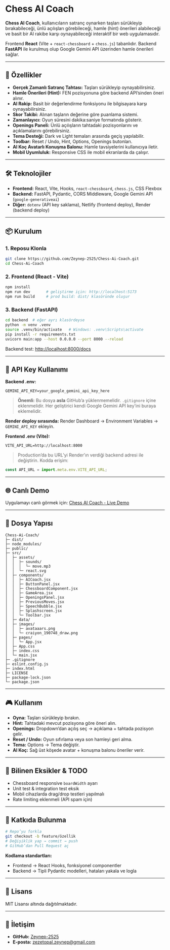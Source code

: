 # Chess AI Coach

**Chess AI Coach**, kullanıcıların satranç oynarken taşları sürükleyip bırakabileceği, ünlü açılışları görebileceği, hamle (hint) önerileri alabileceği ve basit bir AI rakibe karşı oynayabileceği interaktif bir web uygulamasıdır.

Frontend **React** (Vite + `react-chessboard` + `chess.js`) tabanlıdır.
Backend **FastAPI** ile kurulmuş olup Google Gemini API üzerinden hamle önerileri sağlar.

---

## 🚀 Özellikler

* **Gerçek Zamanlı Satranç Tahtası:** Taşları sürükleyip oynayabilirsiniz.
* **Hamle Önerileri (Hint):** FEN pozisyonuna göre backend API’sinden öneri alınır.
* **AI Rakip:** Basit bir değerlendirme fonksiyonu ile bilgisayara karşı oynayabilirsiniz.
* **Skor Takibi:** Alınan taşların değerine göre puanlama sistemi.
* **Zamanlayıcı:** Oyun süresini dakika:saniye formatında gösterir.
* **Openings Paneli:** Ünlü açılışların tahtadaki pozisyonlarını ve açıklamalarını görebilirsiniz.
* **Tema Desteği:** Dark ve Light temaları arasında geçiş yapılabilir.
* **Toolbar:** Reset / Undo, Hint, Options, Openings butonları.
* **AI Koç Avatarlı Konuşma Balonu:** Hamle tavsiyelerini kullanıcıya iletir.
* **Mobil Uyumluluk:** Responsive CSS ile mobil ekranlarda da çalışır.

---

## 🛠 Teknolojiler

* **Frontend:** React, Vite, Hooks, `react-chessboard`, `chess.js`, CSS Flexbox
* **Backend:** FastAPI, Pydantic, CORS Middleware, Google Gemini API (`google-generativeai`)
* **Diğer:** `dotenv` (API key saklama), Netlify (frontend deploy), Render (backend deploy)

---

## 📦 Kurulum

### 1. Reposu Klonla

```bash
git clone https://github.com/Zeynep-2525/Chess-Ai-Coach.git
cd Chess-Ai-Coach
```

### 2. Frontend (React - Vite)

```bash
npm install
npm run dev       # geliştirme için: http://localhost:5173
npm run build     # prod build: dist/ klasöründe oluşur
```

### 3. Backend (FastAPI)

```bash
cd backend  # eğer ayrı klasördeyse
python -m venv .venv
source .venv/bin/activate   # Windows: .venv\Scripts\activate
pip install -r requirements.txt
uvicorn main:app --host 0.0.0.0 --port 8000 --reload
```

Backend test: [http://localhost:8000/docs](http://localhost:8000/docs)

---

## 🔑 API Key Kullanımı

**Backend .env:**

```env
GEMINI_API_KEY=your_google_gemini_api_key_here
```

> **Önemli:** Bu dosya **asla** GitHub’a yüklenmemelidir. `.gitignore` içine eklenmelidir.
> Her geliştirici kendi Google Gemini API key’ini buraya eklemelidir.

**Render deploy sırasında:** Render Dashboard → Environment Variables → `GEMINI_API_KEY` ekleyin.

**Frontend .env (Vite):**

```env
VITE_API_URL=http://localhost:8000
```

> Production’da bu URL’yi Render’ın verdiği backend adresi ile değiştirin.
> Kodda erişim:

```js
const API_URL = import.meta.env.VITE_API_URL;
```

---

## 🌐 Canlı Demo

Uygulamayı canlı görmek için: [Chess AI Coach - Live Demo](https://chess-ai-coach.netlify.app/)

---

## 📂 Dosya Yapısı

```
Chess-Ai-Coach/
├─ dist/
├─ node_modules/
├─ public/
├─ src/
│  ├─ assets/
│  │  ├─ sounds/
│  │  │  └─ move.mp3
│  │  └─ react.svg
│  ├─ components/
│  │  ├─ AICoach.jsx
│  │  ├─ ButtonPanel.jsx
│  │  ├─ ChessboardComponent.jsx
│  │  ├─ GameArea.jsx
│  │  ├─ OpeningsPanel.jsx
│  │  ├─ PreviousMoves.jsx
│  │  ├─ SpeechBubble.jsx
│  │  ├─ Splashscreen.jsx
│  │  └─ Toolbar.jsx
│  ├─ data/
│  ├─ images/
│  │  ├─ avataaars.png
│  │  └─ craiyon_190748_draw.png
│  ├─ pages/
│  │  └─ App.jsx
│  ├─ App.css
│  ├─ index.css
│  └─ main.jsx
├─ .gitignore
├─ eslint.config.js
├─ index.html
├─ LICENSE
├─ package-lock.json
└─ package.json
```

---

## 🎮 Kullanım

* **Oyna:** Taşları sürükleyip bırakın.
* **Hint:** Tahtadaki mevcut pozisyona göre öneri alın.
* **Openings:** Dropdown’dan açılış seç → açıklama + tahtada pozisyon gelir.
* **Reset / Undo:** Oyun sıfırlama veya son hamleyi geri alma.
* **Tema:** Options → Tema değiştir.
* **AI Koç:** Sağ üst köşede avatar + konuşma balonu öneriler verir.

---

## 📌 Bilinen Eksikler & TODO

* Chessboard responsive `boardWidth` ayarı
* Unit test & integration test eksik
* Mobil cihazlarda drag/drop testleri yapılmalı
* Rate limiting eklenmeli (API spam için)

---

## 🤝 Katkıda Bulunma

```bash
# Repo’yu forkla
git checkout -b feature/özellik
# Değişiklik yap → commit → push
# GitHub’dan Pull Request aç
```

**Kodlama standartları:**

* Frontend → React Hooks, fonksiyonel componentler
* Backend → Tipli Pydantic modelleri, hataları yakala ve logla

---

## 📜 Lisans

MIT Lisansı altında dağıtılmaktadır.

---

## 📧 İletişim

* **GitHub:** [Zeynep-2525](https://github.com/Zeynep-2525)
* **E-posta:** [zezetopal.zeynep@gmail.com](mailto:zezetopal.zeynep@gmail.com)
